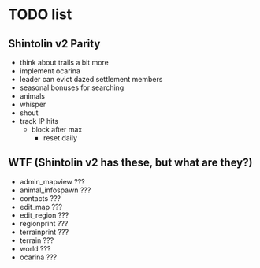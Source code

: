 # TODO list

## Shintolin v2 Parity

* think about trails a bit more
* implement ocarina
* leader can evict dazed settlement members
* seasonal bonuses for searching
* animals
* whisper
* shout
* track IP hits
  * block after max
    * reset daily

## WTF (Shintolin v2 has these, but what are they?)

* admin_mapview ???
* animal_infospawn ???
* contacts ???
* edit_map ???
* edit_region ???
* regionprint ???
* terrainprint ???
* terrain ???
* world ???
* ocarina ???
